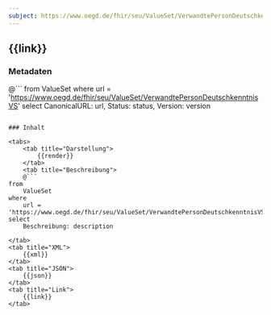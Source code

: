 ```yaml
---
subject: https://www.oegd.de/fhir/seu/ValueSet/VerwandtePersonDeutschkenntnisVS
---
```


## {{link}}

### Metadaten

@```
from
	ValueSet
where
	url = 'https://www.oegd.de/fhir/seu/ValueSet/VerwandtePersonDeutschkenntnisVS'
select
	CanonicalURL: url, Status: status, Version: version
```

### Inhalt

<tabs>
    <tab title="Darstellung">      
        {{render}}
    </tab>
    <tab title="Beschreibung">
    @```
from
	ValueSet
where
	url = 'https://www.oegd.de/fhir/seu/ValueSet/VerwandtePersonDeutschkenntnisVS'
select
	Beschreibung: description
```
    </tab>
    <tab title="XML">      
        {{xml}}
    </tab>
    <tab title="JSON">
        {{json}}
    </tab>
    <tab title="Link">
        {{link}}
    </tab>
</tabs>
